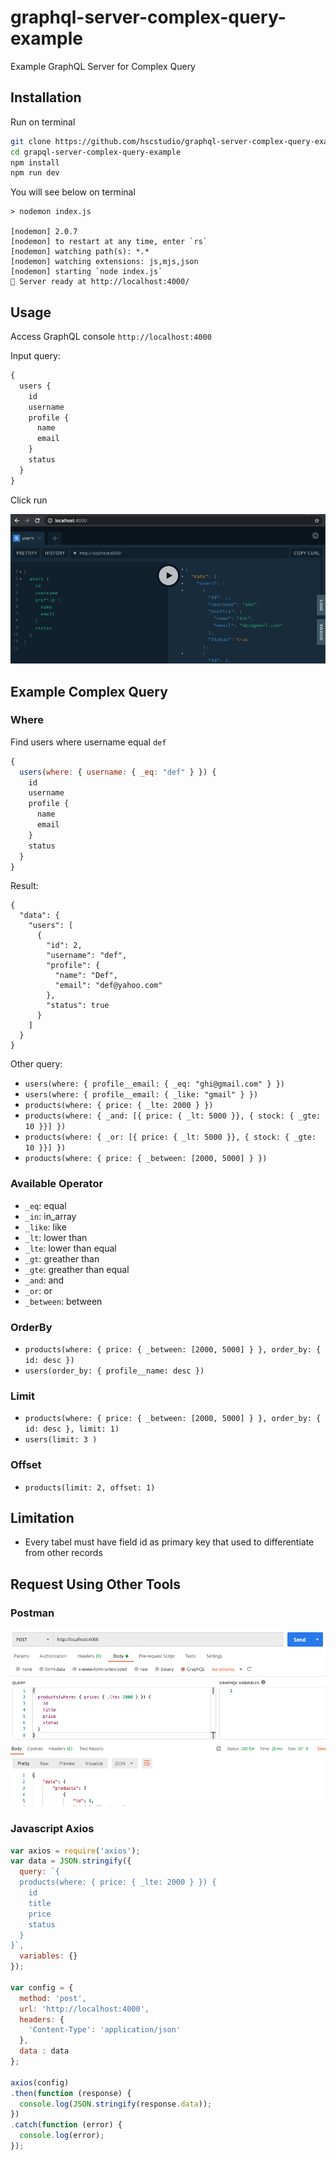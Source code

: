 # graphql-server-complex-query-example

Example GraphQL Server for Complex Query

## Installation

Run on terminal

```sh
git clone https://github.com/hscstudio/graphql-server-complex-query-example.git
cd grapql-server-complex-query-example
npm install
npm run dev
```

You will see below on terminal

```
> nodemon index.js

[nodemon] 2.0.7
[nodemon] to restart at any time, enter `rs`
[nodemon] watching path(s): *.*
[nodemon] watching extensions: js,mjs,json
[nodemon] starting `node index.js`
🚀 Server ready at http://localhost:4000/
```

## Usage

Access GraphQL console `http://localhost:4000`

Input query:

```js
{
  users {
    id
    username
    profile {
      name
      email
    }
    status
  }
}
```

Click run

![](graphql-console.png)

## Example Complex Query

### Where


Find users where username equal `def`

```js
{
  users(where: { username: { _eq: "def" } }) {
    id
    username
    profile {
      name
      email
    }
    status
  }
}
```

Result:

```
{
  "data": {
    "users": [
      {
        "id": 2,
        "username": "def",
        "profile": {
          "name": "Def",
          "email": "def@yahoo.com"
        },
        "status": true
      }
    ]
  }
}
```

Other query:
- `users(where: { profile__email: { _eq: "ghi@gmail.com" } })`
- `users(where: { profile__email: { _like: "gmail" } })`
- `products(where: { price: { _lte: 2000 } })`
- `products(where: { _and: [{ price: { _lt: 5000 }}, { stock: { _gte: 10 }}] })`
- `products(where: { _or: [{ price: { _lt: 5000 }}, { stock: { _gte: 10 }}] })`
- `products(where: { price: { _between: [2000, 5000] } })`

### Available Operator

- `_eq`: equal
- `_in`: in_array
- `_like`: like
- `_lt`: lower than
- `_lte`: lower than equal
- `_gt`: greather than
- `_gte`: greather than equal
- `_and`: and
- `_or`: or
- `_between`: between

### OrderBy

- `products(where: { price: { _between: [2000, 5000] } }, order_by: { id: desc })`
- `users(order_by: { profile__name: desc })`

### Limit

- `products(where: { price: { _between: [2000, 5000] } }, order_by: { id: desc }, limit: 1)`
- `users(limit: 3 )`

### Offset

- `products(limit: 2, offset: 1)`

## Limitation

- Every tabel must have field id as primary key that used to differentiate from other records

## Request Using Other Tools

### Postman

![](graphql-postman.png)


### Javascript Axios

```js
var axios = require('axios');
var data = JSON.stringify({
  query: `{
  products(where: { price: { _lte: 2000 } }) {
    id
    title
    price
    status
  }
}`,
  variables: {}
});

var config = {
  method: 'post',
  url: 'http://localhost:4000',
  headers: { 
    'Content-Type': 'application/json'
  },
  data : data
};

axios(config)
.then(function (response) {
  console.log(JSON.stringify(response.data));
})
.catch(function (error) {
  console.log(error);
});
```

